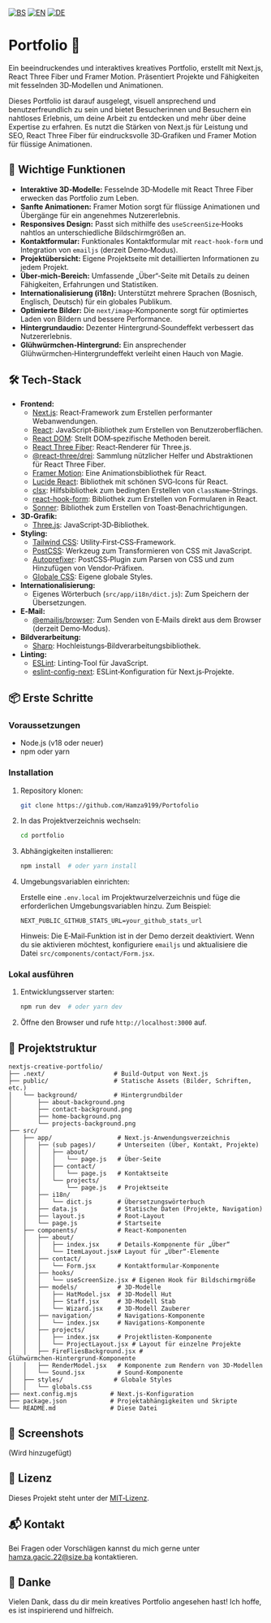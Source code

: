 [![BS](https://img.shields.io/badge/lang-BS-blue)](README.bs.md) [![EN](https://img.shields.io/badge/lang-EN-green)](README.md) [![DE](https://img.shields.io/badge/lang-DE-yellow)](README.de.md)


# Portfolio 🎨

Ein beeindruckendes und interaktives kreatives Portfolio, erstellt mit Next.js, React Three Fiber und Framer Motion. Präsentiert Projekte und Fähigkeiten mit fesselnden 3D‑Modellen und Animationen.

Dieses Portfolio ist darauf ausgelegt, visuell ansprechend und benutzerfreundlich zu sein und bietet Besucherinnen und Besuchern ein nahtloses Erlebnis, um deine Arbeit zu entdecken und mehr über deine Expertise zu erfahren. Es nutzt die Stärken von Next.js für Leistung und SEO, React Three Fiber für eindrucksvolle 3D‑Grafiken und Framer Motion für flüssige Animationen.

## 🚀 Wichtige Funktionen

- **Interaktive 3D‑Modelle:** Fesselnde 3D‑Modelle mit React Three Fiber erwecken das Portfolio zum Leben.
- **Sanfte Animationen:** Framer Motion sorgt für flüssige Animationen und Übergänge für ein angenehmes Nutzererlebnis.
- **Responsives Design:** Passt sich mithilfe des `useScreenSize`‑Hooks nahtlos an unterschiedliche Bildschirmgrößen an.
- **Kontaktformular:** Funktionales Kontaktformular mit `react-hook-form` und Integration von `emailjs` (derzeit Demo‑Modus).
- **Projektübersicht:** Eigene Projektseite mit detaillierten Informationen zu jedem Projekt.
- **Über‑mich‑Bereich:** Umfassende „Über“‑Seite mit Details zu deinen Fähigkeiten, Erfahrungen und Statistiken.
- **Internationalisierung (i18n):** Unterstützt mehrere Sprachen (Bosnisch, Englisch, Deutsch) für ein globales Publikum.
- **Optimierte Bilder:** Die `next/image`‑Komponente sorgt für optimiertes Laden von Bildern und bessere Performance.
- **Hintergrundaudio:** Dezenter Hintergrund‑Soundeffekt verbessert das Nutzererlebnis.
- **Glühwürmchen‑Hintergrund:** Ein ansprechender Glühwürmchen‑Hintergrundeffekt verleiht einen Hauch von Magie.

## 🛠️ Tech‑Stack

*   **Frontend:**
    *   [Next.js](https://nextjs.org/): React‑Framework zum Erstellen performanter Webanwendungen.
    *   [React](https://reactjs.org/): JavaScript‑Bibliothek zum Erstellen von Benutzeroberflächen.
    *   [React DOM](https://reactjs.org/docs/react-dom.html): Stellt DOM‑spezifische Methoden bereit.
    *   [React Three Fiber](https://github.com/pmndrs/react-three-fiber): React‑Renderer für Three.js.
    *   [@react-three/drei](https://github.com/pmndrs/drei): Sammlung nützlicher Helfer und Abstraktionen für React Three Fiber.
    *   [Framer Motion](https://www.framer.com/motion/): Eine Animationsbibliothek für React.
    *   [Lucide React](https://lucide.dev/): Bibliothek mit schönen SVG‑Icons für React.
    *   [clsx](https://github.com/lukeed/clsx): Hilfsbibliothek zum bedingten Erstellen von `className`‑Strings.
    *   [react-hook-form](https://www.react-hook-form.com/): Bibliothek zum Erstellen von Formularen in React.
    *   [Sonner](https://sonner.emilkowal.ski/): Bibliothek zum Erstellen von Toast‑Benachrichtigungen.
*   **3D‑Grafik:**
    *   [Three.js](https://threejs.org/): JavaScript‑3D‑Bibliothek.
*   **Styling:**
    *   [Tailwind CSS](https://tailwindcss.com/): Utility‑First‑CSS‑Framework.
    *   [PostCSS](https://postcss.org/): Werkzeug zum Transformieren von CSS mit JavaScript.
    *   [Autoprefixer](https://github.com/postcss/autoprefixer): PostCSS‑Plugin zum Parsen von CSS und zum Hinzufügen von Vendor‑Präfixen.
    *   [Globale CSS](`src/app/globals.css`): Eigene globale Styles.
*   **Internationalisierung:**
    *   Eigenes Wörterbuch (`src/app/i18n/dict.js`): Zum Speichern der Übersetzungen.
*   **E‑Mail:**
    *   [@emailjs/browser](https://www.emailjs.com/): Zum Senden von E‑Mails direkt aus dem Browser (derzeit Demo‑Modus).
*   **Bildverarbeitung:**
    *   [Sharp](https://sharp.pixelplumbing.com/): Hochleistungs‑Bildverarbeitungsbibliothek.
*   **Linting:**
    *   [ESLint](https://eslint.org/): Linting‑Tool für JavaScript.
    *   [eslint-config-next](https://nextjs.org/docs/basic-features/eslint): ESLint‑Konfiguration für Next.js‑Projekte.

## 📦 Erste Schritte

### Voraussetzungen

*   Node.js (v18 oder neuer)
*   npm oder yarn

### Installation

1.  Repository klonen:

    ```bash
    git clone https://github.com/Hamza9199/Portofolio
    ```

2.  In das Projektverzeichnis wechseln:

    ```bash
    cd portfolio
    ```

3.  Abhängigkeiten installieren:

    ```bash
    npm install  # oder yarn install
    ```

4.  Umgebungsvariablen einrichten:

    Erstelle eine `.env.local` im Projektwurzelverzeichnis und füge die erforderlichen Umgebungsvariablen hinzu. Zum Beispiel:

    ```
    NEXT_PUBLIC_GITHUB_STATS_URL=your_github_stats_url
    ```

    Hinweis: Die E‑Mail‑Funktion ist in der Demo derzeit deaktiviert. Wenn du sie aktivieren möchtest, konfiguriere `emailjs` und aktualisiere die Datei `src/components/contact/Form.jsx`.

### Lokal ausführen

1.  Entwicklungsserver starten:

    ```bash
    npm run dev  # oder yarn dev
    ```

2.  Öffne den Browser und rufe `http://localhost:3000` auf.

## 📂 Projektstruktur

```
nextjs-creative-portfolio/
├── .next/                   # Build‑Output von Next.js
├── public/                  # Statische Assets (Bilder, Schriften, etc.)
│   └── background/          # Hintergrundbilder
│       ├── about-background.png
│       ├── contact-background.png
│       ├── home-background.png
│       └── projects-background.png
├── src/
│   ├── app/                  # Next.js‑Anwendungsverzeichnis
│   │   ├── (sub pages)/      # Unterseiten (Über, Kontakt, Projekte)
│   │   │   ├── about/
│   │   │   │   └── page.js   # Über‑Seite
│   │   │   ├── contact/
│   │   │   │   └── page.js   # Kontaktseite
│   │   │   └── projects/
│   │   │       └── page.js   # Projektseite
│   │   ├── i18n/
│   │   │   └── dict.js       # Übersetzungswörterbuch
│   │   ├── data.js           # Statische Daten (Projekte, Navigation)
│   │   ├── layout.js         # Root‑Layout
│   │   └── page.js           # Startseite
│   ├── components/           # React‑Komponenten
│   │   ├── about/
│   │   │   ├── index.jsx     # Details‑Komponente für „Über“
│   │   │   └── ItemLayout.jsx# Layout für „Über“‑Elemente
│   │   ├── contact/
│   │   │   └── Form.jsx      # Kontaktformular‑Komponente
│   │   ├── hooks/
│   │   │   └── useScreenSize.jsx # Eigenen Hook für Bildschirmgröße
│   │   ├── models/           # 3D‑Modelle
│   │   │   ├── HatModel.jsx  # 3D‑Modell Hut
│   │   │   ├── Staff.jsx     # 3D‑Modell Stab
│   │   │   └── Wizard.jsx    # 3D‑Modell Zauberer
│   │   ├── navigation/       # Navigations‑Komponente
│   │   │   └── index.jsx     # Navigations‑Komponente
│   │   ├── projects/
│   │   │   ├── index.jsx     # Projektlisten‑Komponente
│   │   │   └── ProjectLayout.jsx # Layout für einzelne Projekte
│   │   ├── FireFliesBackground.jsx # Glühwürmchen‑Hintergrund‑Komponente
│   │   ├── RenderModel.jsx   # Komponente zum Rendern von 3D‑Modellen
│   │   └── Sound.jsx         # Sound‑Komponente
│   ├── styles/              # Globale Styles
│   │   └── globals.css
├── next.config.mjs         # Next.js‑Konfiguration
├── package.json            # Projektabhängigkeiten und Skripte
└── README.md               # Diese Datei
```

## 📸 Screenshots

(Wird hinzugefügt)


## 📝 Lizenz

Dieses Projekt steht unter der [MIT‑Lizenz](LICENSE).

## 📬 Kontakt

Bei Fragen oder Vorschlägen kannst du mich gerne unter [hamza.gacic.22@size.ba](mailto:hamza.gacic.22@size.ba) kontaktieren.

## 💖 Danke

Vielen Dank, dass du dir mein kreatives Portfolio angesehen hast! Ich hoffe, es ist inspirierend und hilfreich.
